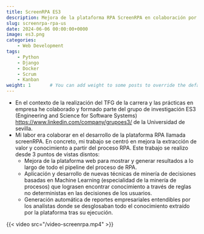 ```yaml
---
title: ScreenRPA ES3
description: Mejora de la plataforma RPA ScreenRPA en colaboración por el grupo ES3 de la US
slug: screenrpa-rpa-us
date: 2024-06-06 00:00:00+0000
image: es3.png
categories:
    - Web Development
tags:
    - Python
    - Django
    - Docker
    - Scrum
    - Kanban
weight: 1       # You can add weight to some posts to override the default sorting (date descending)
---
```

- En el contexto de la realización del TFG de la carrera y las prácticas en empresa he colaborado y formado parte del grupo de investigación ES3 (Engineering and Science for Software Systems) https://www.linkedin.com/company/grupoes3/ de la Universidad de sevilla.
- Mi labor era colaborar en el desarrollo de la plataforma RPA llamada screenRPA. En concreto, mi trabajo se centró en mejora la extracción de valor y conocimiento a partir del proceso RPA. Este trabajo se realizo desde 3 puntos de vistas disntos:
	- Mejora de la plataforma web para mostrar y generar resultados a lo largo de todo el pipeline del proceso de RPA.
	- Aplicación y desarrollo de nuevas técnicas de minería de decisiones basadas en Machine Learning (especialidad de la minería de procesos) que lograsen encontrar conocimiento a través de reglas no deterministas en las decisiones de los usuarios.
	- Generación automática de reportes empresariales entendibles por los analístas donde se desglosaban todo el conocimiento extraído por la plataforma tras su ejecución.


{{< video src="/video-screenrpa.mp4" >}}